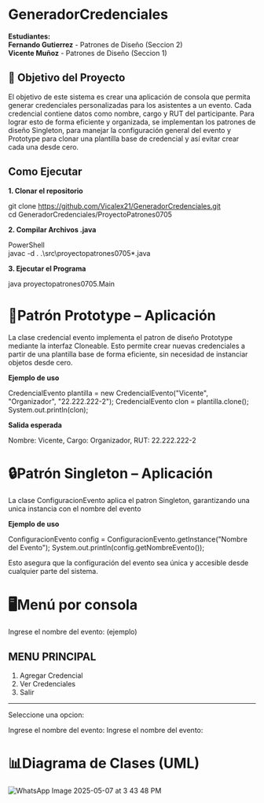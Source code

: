# GeneradorCredenciales

**Estudiantes:**  
**Fernando Gutierrez** - Patrones de Diseño (Seccion 2)  
**Vicente Muñoz** - Patrones de Diseño (Seccion 1)

            

## 🎯 Objetivo del Proyecto

El objetivo de este sistema es crear una aplicación de consola que permita generar credenciales personalizadas para los asistentes a un evento.
Cada credencial contiene datos como nombre, cargo y RUT del participante. 
Para lograr esto de forma eficiente y organizada, se implementan los patrones de diseño Singleton, para manejar la configuración general del evento y Prototype para clonar una plantilla base de credencial y así evitar crear cada una desde cero.


## Como Ejecutar  
**1. Clonar el repositorio**  


git clone https://github.com/Vicalex21/GeneradorCredenciales.git  
cd GeneradorCredenciales/ProyectoPatrones0705  


**2. Compilar Archivos .java**   


PowerShell    
javac -d . .\src\proyectopatrones0705\*.java


**3. Ejecutar el Programa**  

java proyectopatrones0705.Main

# 🧬Patrón Prototype – Aplicación

La clase credencial evento implementa el patron de diseño Prototype mediante la interfaz Cloneable. Esto permite crear nuevas credenciales a partir de una plantilla base de forma eficiente, sin necesidad de instanciar objetos desde cero.  

**Ejemplo de uso**  


CredencialEvento plantilla = new CredencialEvento("Vicente", "Organizador", "22.222.222-2");
CredencialEvento clon = plantilla.clone();
System.out.println(clon);

**Salida esperada**  

Nombre: Vicente, Cargo: Organizador, RUT: 22.222.222-2

# 🔒Patrón Singleton – Aplicación  

La clase ConfiguracionEvento aplica el patron Singleton, garantizando una unica instancia con el nombre del evento

**Ejemplo de uso**  

ConfiguracionEvento config = ConfiguracionEvento.getInstance("Nombre del Evento");
System.out.println(config.getNombreEvento());

Esto asegura que la configuración del evento sea única y accesible desde cualquier parte del sistema.


# 🖥️Menú por consola

Ingrese el nombre del evento: (ejemplo)

MENU PRINCIPAL
-------------------------------------------
1. Agregar Credencial
2. Ver Credenciales
3. Salir
-------------------------------------------
Seleccione una opcion: 

Ingrese el nombre del evento: Ingrese el nombre del evento: 


# 📊Diagrama de Clases (UML)
![WhatsApp Image 2025-05-07 at 3 43 48 PM](https://github.com/user-attachments/assets/9c36f860-58e7-4f7f-aaa2-da931fafeffb)

